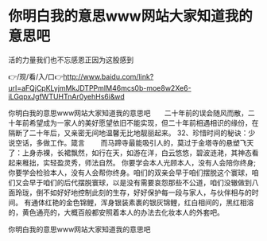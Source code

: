 # 你明白我的意思www网站大家知道我的意思吧
活的力量我们也不忘感恩正因为这股感到

👉/观/看/入/口👉http://www.baidu.com/link?url=aFQjCpKLyjmMkJDTPPmIM46mcs0b-moe8w2Xe6-iLGqpxJgfWTUHTnAr0yehHs6i&wd

你明白我的意思www网站大家知道我的意思吧　　二十年前的误会随风而散，二十年前希望成为一家人的美好愿望依旧不能实现，但二十年前相遇相识的缘份，在隔断了二十年后，又亲密无间地温馨无比地靓丽起来。
	32、珍惜时间的秘诀：少说空话，多做工作。箴言
　　而马蹄寺最能吸引人的，莫过于金塔寺的悬塑飞天了：上身赤裸，长裙飘然，如行在天，如游在洋，白云悠悠，碧波涟滟，其神态看起来稚拙，实轻盈灵秀，师法自然。
你要学会本人光顾本人，没有人会陪你终身;你要学会检验本人，没有人会帮你终身。咱们的双亲会早于咱们摆脱这个寰球，咱们又会早于咱们的后代摆脱寰球，以是没有需要哀怨那些不公道，咱们没辙做到八面玲珑，倒不如好好地控制此刻的生存，好好保护每一段与家人，与伙伴相与的时间。
有通体红艳的金色锦鲤，浑身银装素裹的银灰锦鲤，红白相间的，黑红相溶的，黄色通亮的，大概百般都安照着本人的办法去化妆本人的外套吧。

你明白我的意思www网站大家知道我的意思吧
